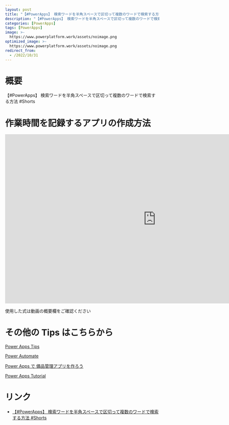 ```yaml
---
layout: post
title: "【#PowerApps】 検索ワードを半角スペースで区切って複数のワードで検索する方法 #Shorts"
description: "【#PowerApps】 検索ワードを半角スペースで区切って複数のワードで検索する方法 #Shortsを動画で分かりやすく解説"
categories: [PowerApps]
tags: [PowerApps]
image: >-
  https://www.powerplatform.work/assets/noimage.png
optimized_image: >-
  https://www.powerplatform.work/assets/noimage.png
redirect_from:
  - /2022/10/31
---
```



#  概要

【#PowerApps】 検索ワードを半角スペースで区切って複数のワードで検索する方法 #Shorts


# 作業時間を記録するアプリの作成方法

<iframe width="983" height="553" src="https://www.youtube.com/embed/j8w8ij9xR5A" title="YouTube video player" frameborder="0" allow="accelerometer; autoplay; clipboard-write; encrypted-media; gyroscope; picture-in-picture" allowfullscreen></iframe>


使用した式は動画の概要欄をご確認ください


# その他の Tips はこちらから

[Power Apps Tips](https://www.youtube.com/watch?v=VrAQf3JQ7yM&list=PLVhFi1fb3DqakSLVMn22DDcySXh9jtzi- )


[Power Automate](https://www.youtube.com/watch?v=-YnJYT0ASEM&list=PLVhFi1fb3Dqbzic6GieqnLFgD3aTj-eHA)


[Power Apps で 備品管理アプリを作ろう](https://www.youtube.com/playlist?list=PLVhFi1fb3DqZM3HKb8Hea6XEL96990Fyn)


[Power Apps Tutorial](https://www.youtube.com/playlist?list=PLVhFi1fb3DqalxpL974VvAJvV4iWoSbe_)


# リンク


- [【#PowerApps】 検索ワードを半角スペースで区切って複数のワードで検索する方法 #Shorts](https://www.youtube.com/watch?v=j8w8ij9xR5A)

